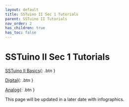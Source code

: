 ```yaml
---
layout: default
title: SSTuino II Sec 1 Tutorials
parent: SSTuino II Tutorials
nav_order: 2
has_children: true
has_toc: false
---
```


# SSTuino II Sec 1 Tutorials

[SSTuino II Basics](electronicBasics/){: .btn }

[Digital](digital/){: .btn }

[Analog](analog/){: .btn }

This page will be updated in a later date with infographics.
